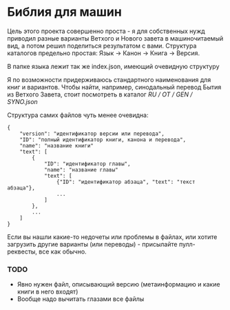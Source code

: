 # Библия для машин

Цель этого проекта совершенно проста - я для собственных нужд приводил разные варианты Ветхого и Нового завета в машиночитаемый вид, а потом решил поделиться результатом с вами. Структура каталогов предельно простая:
Язык -> Канон -> Книга -> Версия.

В папке языка лежит так же index.json, имеющий очевидную структуру

Я по возможности придерживаюсь стандартного наименования для книг и вариантов.
Чтобы найти, например, синодальный перевод Бытия из Ветхого Завета, стоит посмотреть в каталог *RU / OT / GEN / SYNO.json*

Структура самих файлов чуть менее очевидна:

```
{
    "version": "идентификатор версии или перевода",
    "ID": "полный идентификатор книги, канона и перевода",
    "name": "название книги"
    "text": [
        {
            "ID": "идентификатор главы",
            "name": "название главы"
            "text": [
                {"ID": "идентификатор абзаца", "text": "текст абзаца"},
                ...
            ]
        },
        ...  
    ]
}
```

Если вы нашли какие-то недочеты или проблемы в файлах, или хотите загрузить другие варианты (или переводы) - присылайте пулл-реквесты, все как обычно.

### TODO

  * Явно нужен файл, описывающий версию (метаинформацию и какие книги в
   него входят)
  * Вообще надо вычитать глазами все файлы
  
